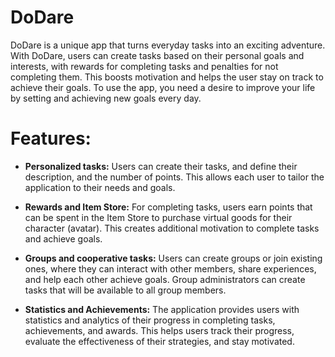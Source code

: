 # DoDare

DoDare is a unique app that turns everyday tasks into an exciting adventure. With DoDare, users can create tasks based on their personal goals and interests, with rewards for completing tasks and penalties for not completing them. This boosts motivation and helps the user stay on track to achieve their goals. To use the app, you need a desire to improve your life by setting and achieving new goals every day.

# Features:

- **Personalized tasks:** Users can create their tasks, and define their description, and the number of points. This allows each user to tailor the application to their needs and goals.

- **Rewards and Item Store:** For completing tasks, users earn points that can be spent in the Item Store to purchase virtual goods for their character (avatar). This creates additional motivation to complete tasks and achieve goals.

- **Groups and cooperative tasks:** Users can create groups or join existing ones, where they can interact with other members, share experiences, and help each other achieve goals. Group administrators can create tasks that will be available to all group members.

- **Statistics and Achievements:** The application provides users with statistics and analytics of their progress in completing tasks, achievements, and awards. This helps users track their progress, evaluate the effectiveness of their strategies, and stay motivated.
